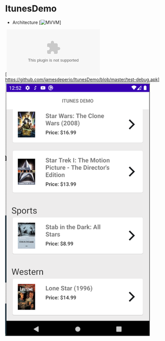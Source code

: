 # ItunesDemo
- Architecture [![MVVM](https://developer.android.com/jetpack/guide?gclsrc=aw.ds&gclid=CjwKCAjwpMOIBhBAEiwAy5M6YCASoP7iXs8mYeu82omWv1X4pLQ2VqKDv1gTnRl8xENTndx8r_a3FhoCYG8QAvD_BwE
)]


[![APK](https://github.com/jamesdeperio/ItunesDemo/blob/master/test-debug.apk)https://github.com/jamesdeperio/ItunesDemo/blob/master/test-debug.apk]
![PREVIEW](https://github.com/jamesdeperio/ItunesDemo/blob/master/s1.png)
